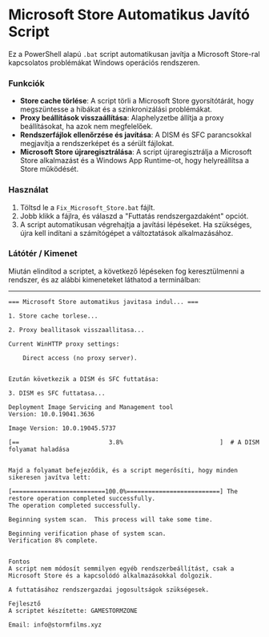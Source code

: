 # Microsoft Store Automatikus Javító Script

Ez a PowerShell alapú `.bat` script automatikusan javítja a Microsoft Store-ral kapcsolatos problémákat Windows operációs rendszeren.

### Funkciók

- **Store cache törlése**: A script törli a Microsoft Store gyorsítótárát, hogy megszüntesse a hibákat és a szinkronizálási problémákat.
- **Proxy beállítások visszaállítása**: Alaphelyzetbe állítja a proxy beállításokat, ha azok nem megfelelőek.
- **Rendszerfájlok ellenőrzése és javítása**: A DISM és SFC parancsokkal megjavítja a rendszerképet és a sérült fájlokat.
- **Microsoft Store újraregisztrálása**: A script újraregisztrálja a Microsoft Store alkalmazást és a Windows App Runtime-ot, hogy helyreállítsa a Store működését.

### Használat

1. Töltsd le a `Fix_Microsoft_Store.bat` fájlt.
2. Jobb klikk a fájlra, és válaszd a "Futtatás rendszergazdaként" opciót.
3. A script automatikusan végrehajtja a javítási lépéseket. Ha szükséges, újra kell indítani a számítógépet a változtatások alkalmazásához.

### Látótér / Kimenet

Miután elindítod a scriptet, a következő lépéseken fog keresztülmenni a rendszer, és az alábbi kimeneteket láthatod a terminálban:

---

```text
=== Microsoft Store automatikus javitasa indul... ===

1. Store cache torlese...

2. Proxy beallitasok visszaallitasa...

Current WinHTTP proxy settings:

    Direct access (no proxy server).


Ezután következik a DISM és SFC futtatása:

3. DISM es SFC futtatasa...

Deployment Image Servicing and Management tool
Version: 10.0.19041.3636

Image Version: 10.0.19045.5737

[==                         3.8%                           ]  # A DISM folyamat haladása


Majd a folyamat befejeződik, és a script megerősíti, hogy minden sikeresen javítva lett:

[==========================100.0%==========================] The restore operation completed successfully.
The operation completed successfully.

Beginning system scan.  This process will take some time.

Beginning verification phase of system scan.
Verification 8% complete.


Fontos
A script nem módosít semmilyen egyéb rendszerbeállítást, csak a Microsoft Store és a kapcsolódó alkalmazásokkal dolgozik.

A futtatásához rendszergazdai jogosultságok szükségesek.

Fejlesztő
A scriptet készítette: GAMESTORMZONE

Email: info@stormfilms.xyz
